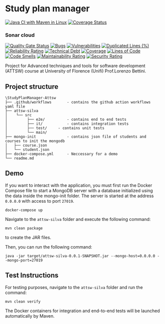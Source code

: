 # Study plan manager

[![Java CI with Maven in Linux](https://github.com/HondamunigePrasannaSilva/StudyPlanManger-Attsw/actions/workflows/maven.yml/badge.svg)](https://github.com/HondamunigePrasannaSilva/StudyPlanManger-Attsw/actions/workflows/maven.yml)
[![Coverage Status](https://coveralls.io/repos/github/HondamunigePrasannaSilva/StudyPlanManger-Attsw/badge.svg?branch=master)](https://coveralls.io/github/HondamunigePrasannaSilva/StudyPlanManger-Attsw?branch=master)

### Sonar cloud
[![Quality Gate Status](https://sonarcloud.io/api/project_badges/measure?project=HondamunigePrasannaSilva_StudyPlanManger-Attsw&metric=alert_status)](https://sonarcloud.io/summary/new_code?id=HondamunigePrasannaSilva_StudyPlanManger-Attsw)
[![Bugs](https://sonarcloud.io/api/project_badges/measure?project=HondamunigePrasannaSilva_StudyPlanManger-Attsw&metric=bugs)](https://sonarcloud.io/summary/new_code?id=HondamunigePrasannaSilva_StudyPlanManger-Attsw)
[![Vulnerabilities](https://sonarcloud.io/api/project_badges/measure?project=HondamunigePrasannaSilva_StudyPlanManger-Attsw&metric=vulnerabilities)](https://sonarcloud.io/summary/new_code?id=HondamunigePrasannaSilva_StudyPlanManger-Attsw)
[![Duplicated Lines (%)](https://sonarcloud.io/api/project_badges/measure?project=HondamunigePrasannaSilva_StudyPlanManger-Attsw&metric=duplicated_lines_density)](https://sonarcloud.io/summary/new_code?id=HondamunigePrasannaSilva_StudyPlanManger-Attsw)
[![Reliability Rating](https://sonarcloud.io/api/project_badges/measure?project=HondamunigePrasannaSilva_StudyPlanManger-Attsw&metric=reliability_rating)](https://sonarcloud.io/summary/new_code?id=HondamunigePrasannaSilva_StudyPlanManger-Attsw)
[![Technical Debt](https://sonarcloud.io/api/project_badges/measure?project=HondamunigePrasannaSilva_StudyPlanManger-Attsw&metric=sqale_index)](https://sonarcloud.io/summary/new_code?id=HondamunigePrasannaSilva_StudyPlanManger-Attsw)
[![Coverage](https://sonarcloud.io/api/project_badges/measure?project=HondamunigePrasannaSilva_StudyPlanManger-Attsw&metric=coverage)](https://sonarcloud.io/summary/new_code?id=HondamunigePrasannaSilva_StudyPlanManger-Attsw)
[![Lines of Code](https://sonarcloud.io/api/project_badges/measure?project=HondamunigePrasannaSilva_StudyPlanManger-Attsw&metric=ncloc)](https://sonarcloud.io/summary/new_code?id=HondamunigePrasannaSilva_StudyPlanManger-Attsw)
[![Code Smells](https://sonarcloud.io/api/project_badges/measure?project=HondamunigePrasannaSilva_StudyPlanManger-Attsw&metric=code_smells)](https://sonarcloud.io/summary/new_code?id=HondamunigePrasannaSilva_StudyPlanManger-Attsw)
[![Maintainability Rating](https://sonarcloud.io/api/project_badges/measure?project=HondamunigePrasannaSilva_StudyPlanManger-Attsw&metric=sqale_rating)](https://sonarcloud.io/summary/new_code?id=HondamunigePrasannaSilva_StudyPlanManger-Attsw)
[![Security Rating](https://sonarcloud.io/api/project_badges/measure?project=HondamunigePrasannaSilva_StudyPlanManger-Attsw&metric=security_rating)](https://sonarcloud.io/summary/new_code?id=HondamunigePrasannaSilva_StudyPlanManger-Attsw)


Project for Advanced techniques and tools for software development (ATTSW) course at University of Florence (Unifi) Prof.Lorenzo Bettini.

## Project structure
```
\StudyPlanManager-Attsw
├── .github/workflows       - contains the github action workflows yaml file
├── attsw-silva             
│    └── src
│   	  ├── e2e/          - contains end to end tests
│   	  ├── it/           - contains integration tests
│   	  ├── test/	    - contains unit tests 
│         └── main/
├── mongo-init              - contains json file of students and courses to init the mongodb 
│   ├── course.json             
│   └── student.json
├── docker-compose.yml	    - Neccessary for a demo
└── readme.md
```
## Demo
If you want to interact with the application, you must first run the Docker Compose file to start a MongoDB server with a database initialized using the data inside the mongo-init folder. The server is started at the address `0.0.0.0` with access to port `27019`.

``` 
docker-compose up
```


Navigate to the `attsw-silva` folder and execute the following command:

``` 
mvn clean package
 ```

to create the JAR files.

Then, you can run the following command:
```
java -jar target/attsw-silva-0.0.1-SNAPSHOT.jar --mongo-host=0.0.0.0 --mongo-port=27019
```

## Test Instructions

For testing purposes, navigate to the `attsw-silva` folder and run the command:

```
mvn clean verify
```

The Docker containers for integration and end-to-end tests will be launched automatically by Maven.



